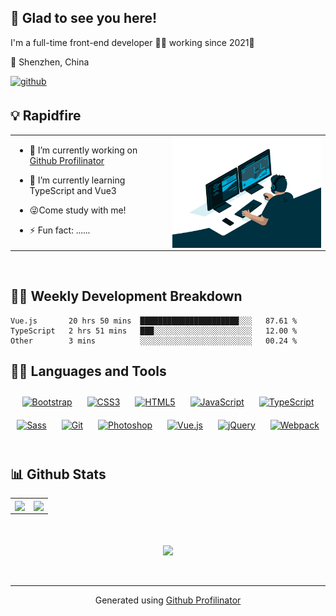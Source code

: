 ## 👋 Glad to see you here!  
I'm a full-time front-end developer 👨‍💻 working since 2021🚀

📍 Shenzhen, China  
  
<a href="https://github.com/Estella-lwl" target="_blank">
<img src=https://img.shields.io/badge/github-%2324292e.svg?&style=for-the-badge&logo=github&logoColor=white alt=github style="margin-bottom: 5px;" />
</a>  
<br/>  



## 💡 Rapidfire  
<table><tr><td valign="top" width="50%">

- 🔭 I’m currently working on [Github Profilinator](https://github.com/rishavanand/github-profilinator)  
  

- 🌱 I’m currently learning TypeScript and Vue3  
  

- 😜Come study with me!  
  

- ⚡ Fun fact:  ......  


</td><td valign="top" width="50%">

<div align="center">
<img src="./imgs/code.gif" align="center" style="width: 100%" />
</div>  


</td></tr></table>  

<br/>  

## 🏊‍♂️ Weekly Development Breakdown
<!--START_SECTION:waka-->

```text
Vue.js       20 hrs 50 mins  ██████████████████████░░░   87.61 %
TypeScript   2 hrs 51 mins   ███░░░░░░░░░░░░░░░░░░░░░░   12.00 %
Other        3 mins          ░░░░░░░░░░░░░░░░░░░░░░░░░   00.24 %
```

<!--END_SECTION:waka-->


## 🐱‍🏍 Languages and Tools  
<div align="center">  
<a href="https://getbootstrap.com/docs/3.4/javascript/" target="_blank"><img style="margin: 10px" src="https://profilinator.rishav.dev/skills-assets/bootstrap-plain.svg" alt="Bootstrap" height="29" /></a>  
<a href="https://www.w3schools.com/css/" target="_blank"><img style="margin: 10px" src="https://profilinator.rishav.dev/skills-assets/css3-original-wordmark.svg" alt="CSS3" height="29" /></a>  
<a href="https://en.wikipedia.org/wiki/HTML5" target="_blank"><img style="margin: 10px" src="https://profilinator.rishav.dev/skills-assets/html5-original-wordmark.svg" alt="HTML5" height="29" /></a>  
<a href="https://www.javascript.com/" target="_blank"><img style="margin: 10px" src="https://profilinator.rishav.dev/skills-assets/javascript-original.svg" alt="JavaScript" height="29" /></a>  
<a href="https://www.typescriptlang.org/" target="_blank"><img style="margin: 10px" src="https://profilinator.rishav.dev/skills-assets/typescript-original.svg" alt="TypeScript" height="29" /></a>  
<a href="https://sass-lang.com/" target="_blank"><img style="margin: 10px" src="https://profilinator.rishav.dev/skills-assets/sass-original.svg" alt="Sass" height="29" /></a>  
<a href="https://github.com/" target="_blank"><img style="margin: 10px" src="https://profilinator.rishav.dev/skills-assets/git-scm-icon.svg" alt="Git" height="29" /></a>  
<a href="https://www.adobe.com/in/products/photoshop.html" target="_blank"><img style="margin: 10px" src="https://profilinator.rishav.dev/skills-assets/photoshop-plain.svg" alt="Photoshop" height="29" /></a>  
<a href="https://vuejs.org/" target="_blank"><img style="margin: 10px" src="https://profilinator.rishav.dev/skills-assets/vuejs-original-wordmark.svg" alt="Vue.js" height="29" /></a>  
<a href="https://jquery.com/" target="_blank"><img style="margin: 10px" src="https://profilinator.rishav.dev/skills-assets/jquery.png" alt="jQuery" height="29" /></a>  
<a href="https://webpack.js.org/" target="_blank"><img style="margin: 10px" src="https://profilinator.rishav.dev/skills-assets/webpack-original.svg" alt="Webpack" height="29" /></a>  
</div>  

<br/>  


## 📊 Github Stats  
<table><tr><td valign="top" width="50%">

<div align="center"><img src="https://github-readme-stats.vercel.app/api?username=Estella-lwl&show_icons=true&count_private=true&hide_border=true" align="center" style="width: 100%" /></div>

</td><td valign="top" width="50%">

<div align="center"><img src="https://github-readme-stats.vercel.app/api/top-langs/?username=Estella-lwl&hide_border=true" align="center" style="width: 90%" /></div>

</td></tr></table>  

<br/>  

  

<br/>  


<div align="center">
  <img src="https://komarev.com/ghpvc/?username=Estella-lwl&&style=flat-square" align="center" />
</div>  

<br/>  


<br />

----
<div align="center">Generated using <a href="https://profilinator.rishav.dev/" target="_blank">Github Profilinator</a></div>
